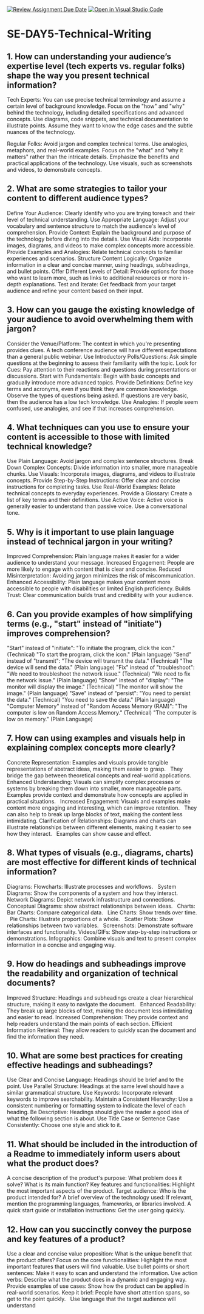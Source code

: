 [![Review Assignment Due Date](https://classroom.github.com/assets/deadline-readme-button-22041afd0340ce965d47ae6ef1cefeee28c7c493a6346c4f15d667ab976d596c.svg)](https://classroom.github.com/a/zsAR-pyY)
[![Open in Visual Studio Code](https://classroom.github.com/assets/open-in-vscode-2e0aaae1b6195c2367325f4f02e2d04e9abb55f0b24a779b69b11b9e10269abc.svg)](https://classroom.github.com/online_ide?assignment_repo_id=18659135&assignment_repo_type=AssignmentRepo)
# SE-DAY5-Technical-Writing
## 1. How can understanding your audience’s expertise level (tech experts vs. regular folks) shape the way you present technical information?
Tech Experts:
You can use precise technical terminology and assume a certain level of background knowledge.
Focus on the "how" and "why" behind the technology, including detailed specifications and advanced concepts.
Use diagrams, code snippets, and technical documentation to illustrate points.
Assume they want to know the edge cases and the subtle nuances of the technology.

Regular Folks:
Avoid jargon and complex technical terms. Use analogies, metaphors, and real-world examples.
Focus on the "what" and "why it matters" rather than the intricate details.
Emphasize the benefits and practical applications of the technology.
Use visuals, such as screenshots and videos, to demonstrate concepts.



## 2. What are some strategies to tailor your content to different audience types?
Define Your Audience: Clearly identify who you are trying toreach and their level of technical understanding.
Use Appropriate Language: Adjust your vocabulary and sentence structure to match the audience's level of comprehension.
Provide Context: Explain the background and purpose of the technology before diving into the details.
Use Visual Aids: Incorporate images, diagrams, and videos to make complex concepts more accessible.
Provide Examples and Analogies: Relate technical concepts to familiar experiences and scenarios.
Structure Content Logically: Organize information in a clear and concise manner, using headings, subheadings, and bullet points.
Offer Different Levels of Detail: Provide options for those who want to learn more, such as links to additional resources or more in-depth explanations.
Test and Iterate: Get feedback from your target audience and refine your content based on their input.



## 3. How can you gauge the existing knowledge of your audience to avoid overwhelming them with jargon?
Consider the Venue/Platform: The context in which you're presenting provides clues. A tech conference audience will have different expectations than a general public webinar.
Use Introductory Polls/Questions: Ask simple questions at the beginning to assess their familiarity with the topic.
Look for Cues: Pay attention to their reactions and questions during presentations or discussions.
Start with Fundamentals: Begin with basic concepts and gradually introduce more advanced topics.
Provide Definitions: Define key terms and acronyms, even if you think they are common knowledge.
Observe the types of questions being asked. If questions are very basic, then the audience has a low tech knowledge.
Use Analogies: If people seem confused, use analogies, and see if that increases comprehension.



## 4. What techniques can you use to ensure your content is accessible to those with limited technical knowledge?
Use Plain Language: Avoid jargon and complex sentence structures.
Break Down Complex Concepts: Divide information into smaller, more manageable chunks.
Use Visuals: Incorporate images, diagrams, and videos to illustrate concepts.
Provide Step-by-Step Instructions: Offer clear and concise instructions for completing tasks.
Use Real-World Examples: Relate technical concepts to everyday experiences.
Provide a Glossary: Create a list of key terms and their definitions.
Use Active Voice: Active voice is generally easier to understand than passive voice.
Use a conversational tone.


## 5. Why is it important to use plain language instead of technical jargon in your writing?
Improved Comprehension: Plain language makes it easier for a wider audience to understand your message.
Increased Engagement: People are more likely to engage with content that is clear and concise.
Reduced Misinterpretation: Avoiding jargon minimizes the risk of miscommunication.
Enhanced Accessibility: Plain language makes your content more accessible to people with disabilities or limited English proficiency.
Builds Trust: Clear communication builds trust and credibility with your audience.



## 6. Can you provide examples of how simplifying terms (e.g., "start" instead of "initiate") improves comprehension?
"Start" instead of "initiate":
"To initiate the program, click the icon." (Technical)
"To start the program, click the icon." (Plain language)
"Send" instead of "transmit":
"The device will transmit the data." (Technical)
"The device will send the data." (Plain language)
"Fix" instead of "troubleshoot":
"We need to troubleshoot the network issue." (Technical)
"We need to fix the network issue." (Plain language)
"Show" instead of "display":
"The monitor will display the image." (Technical)
"The monitor will show the image." (Plain language)
"Save" instead of "persist":
"You need to persist the data." (Technical)
"You need to save the data." (Plain language)
"Computer Memory" instead of "Random Access Memory (RAM)":
"The computer is low on Random Access Memory." (Technical)
"The computer is low on memory." (Plain Language)



## 7. How can using examples and visuals help in explaining complex concepts more clearly?
Concrete Representation:
Examples and visuals provide tangible representations of abstract ideas, making them easier to grasp.   
They bridge the gap between theoretical concepts and real-world applications.
Enhanced Understanding:
Visuals can simplify complex processes or systems by breaking them down into smaller, more manageable parts.   
Examples provide context and demonstrate how concepts are applied in practical situations.   
Increased Engagement:
Visuals and examples make content more engaging and interesting, which can improve retention.   
They can also help to break up large blocks of text, making the content less intimidating.
Clarification of Relationships:
Diagrams and charts can illustrate relationships between different elements, making it easier to see how they interact.   
Examples can show cause and effect.



## 8. What types of visuals (e.g., diagrams, charts) are most effective for different kinds of technical information?
Diagrams:
Flowcharts: Illustrate processes and workflows.   
System Diagrams: Show the components of a system and how they interact.   
Network Diagrams: Depict network infrastructure and connections.   
Conceptual Diagrams: show abstract relationships between ideas.   
Charts:
Bar Charts: Compare categorical data.   
Line Charts: Show trends over time.   
Pie Charts: Illustrate proportions of a whole.   
Scatter Plots: Show relationships between two variables.   
Screenshots:
Demonstrate software interfaces and functionality.
Videos/GIFs:
Show step-by-step instructions or demonstrations.
Infographics:
Combine visuals and text to present complex information in a concise and engaging way. 


## 9. How do headings and subheadings improve the readability and organization of technical documents?
Improved Structure:
Headings and subheadings create a clear hierarchical structure, making it easy to navigate the document.   
Enhanced Readability:
They break up large blocks of text, making the document less intimidating and easier to read.
Increased Comprehension:
They provide context and help readers understand the main points of each section.
Efficient Information Retrieval:
They allow readers to quickly scan the document and find the information they need. 


## 10. What are some best practices for creating effective headings and subheadings?
Use Clear and Concise Language:
Headings should be brief and to the point.
Use Parallel Structure:
Headings at the same level should have a similar grammatical structure.
Use Keywords:
Incorporate relevant keywords to improve searchability.
Maintain a Consistent Hierarchy:
Use a consistent numbering or formatting system to indicate the level of each heading.
Be Descriptive:
Headings should give the reader a good idea of what the following section is about.
Use Title Case or Sentence Case Consistently:
Choose one style and stick to it.


## 11. What should be included in the introduction of a Readme to immediately inform users about what the product does?
A concise description of the product's purpose:
What problem does it solve? What is its main function?
Key features and functionalities:
Highlight the most important aspects of the product.
Target audience:
Who is the product intended for?
A brief overview of the technology used:
If relevant, mention the programming languages, frameworks, or libraries involved.
A quick start guide or installation instructions:
Get the user going quickly.


## 12. How can you succinctly convey the purpose and key features of a product?
Use a clear and concise value proposition:
What is the unique benefit that the product offers?
Focus on the core functionalities:
Highlight the most important features that users will find valuable.
Use bullet points or short sentences:
Make it easy to scan and understand the information.
Use action verbs:
Describe what the product does in a dynamic and engaging way.
Provide examples of use cases:
Show how the product can be applied in real-world scenarios.
Keep it brief:
People have short attention spans, so get to the point quickly.   
Use language that the target audience will understand
